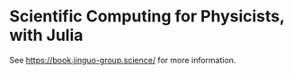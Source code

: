 # Scientific Computing for Physicists, with Julia

See <https://book.jinguo-group.science/> for more information.
